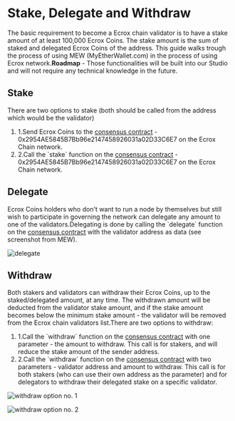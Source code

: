 # Stake, Delegate and Withdraw

The basic requirement to become a Ecrox chain validator is to have a stake amount of at least 100,000 Ecrox Coins. The stake amount is the sum of staked and delegated Ecrox Coins of the address. This guide walks trough the process of using MEW (MyEtherWallet.com) in the process of using Ecrox network.**Roadmap** - Those functionalities will be built into our Studio and will not require any technical knowledge in the future.

## Stake <a href="#stake" id="stake"></a>

There are two options to stake (both should be called from the address which would be the validator)

1. 1.Send Ecrox Coins to the [consensus contract](https://ecroxscan.com/address/0x2954AE5845B7Bb96e2147458926031a02D33C6E7) - 0x2954AE5845B7Bb96e2147458926031a02D33C6E7 on the Ecrox Chain network.
2. 2.Call the \`stake\` function on the [consensus contract](https://ecroxscan.com/address/0x2954AE5845B7Bb96e2147458926031a02D33C6E7) - 0x2954AE5845B7Bb96e2147458926031a02D33C6E7 on the Ecrox Chain network.

## Delegate <a href="#delegate" id="delegate"></a>

Ecrox Coins holders who don't want to run a node by themselves but still wish to participate in governing the network can delegate any amount to one of the validators.Delegating is done by calling the \`delegate\` function on the [consensus contract](https://ecroxscan.com/address/0x2954AE5845B7Bb96e2147458926031a02D33C6E7) with the validator address as data (see screenshot from MEW).

![delegate](https://3886961007-files.gitbook.io/\~/files/v0/b/gitbook-x-prod.appspot.com/o/spaces%2F-MQROvzQPC4eD8u5AQhv%2Fuploads%2FfW2bi43f3TMgmwzi7wSZ%2Fimage.png?alt=media\&token=f30eb8a1-ff40-4f1e-9f73-89466ea2c83e)

## Withdraw <a href="#withdraw" id="withdraw"></a>

Both stakers and validators can withdraw their Ecrox Coins, up to the staked/delegated amount, at any time. The withdrawn amount will be deducted from the validator stake amount, and if the stake amount becomes below the minimum stake amount - the validator will be removed from the Ecrox chain validators list.There are two options to withdraw:

1. 1.Call the \`withdraw\` function on the [consensus contract](https://ecroxscan.com/address/0x2954AE5845B7Bb96e2147458926031a02D33C6E7) with one parameter - the amount to withdraw. This call is for stakers, and will reduce the stake amount of the sender address.
2. 2.Call the \`withdraw\` function on the [consensus contract](https://ecroxscan.com/address/0x2954AE5845B7Bb96e2147458926031a02D33C6E7) with two parameters - validator address and amount to withdraw. This call is for both stakers (who can use their own address as the parameter) and for delegators to withdraw their delegated stake on a specific validator.

![withdraw option no. 1](https://3886961007-files.gitbook.io/\~/files/v0/b/gitbook-x-prod.appspot.com/o/spaces%2F-MQROvzQPC4eD8u5AQhv%2Fuploads%2FyBpFV4W9N9vgpGyFEr76%2Fimage.png?alt=media\&token=0f715110-4b8d-4a35-81a6-93383d903f42)

![withdraw option no. 2](https://3886961007-files.gitbook.io/\~/files/v0/b/gitbook-x-prod.appspot.com/o/spaces%2F-MQROvzQPC4eD8u5AQhv%2Fuploads%2FTGmteQzEhEXuDVbibfVt%2Fimage.png?alt=media\&token=84a4f2a6-3c5e-41d7-b427-a845db9f82d2)
